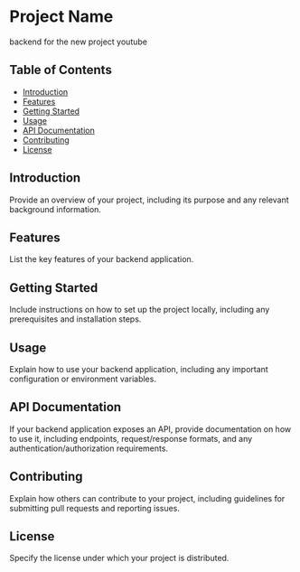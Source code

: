 # Project Name

backend for the new project youtube

## Table of Contents

- [Introduction](#introduction)
- [Features](#features)
- [Getting Started](#getting-started)
- [Usage](#usage)
- [API Documentation](#api-documentation)
- [Contributing](#contributing)
- [License](#license)

## Introduction

Provide an overview of your project, including its purpose and any relevant background information.

## Features

List the key features of your backend application.

## Getting Started

Include instructions on how to set up the project locally, including any prerequisites and installation steps.

## Usage

Explain how to use your backend application, including any important configuration or environment variables.

## API Documentation

If your backend application exposes an API, provide documentation on how to use it, including endpoints, request/response formats, and any authentication/authorization requirements.

## Contributing

Explain how others can contribute to your project, including guidelines for submitting pull requests and reporting issues.

## License

Specify the license under which your project is distributed.
